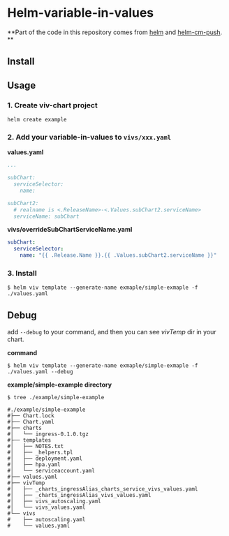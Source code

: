 # Helm-variable-in-values

**Part of the code in this repository comes from [helm](https://github.com/helm/helm)
and [helm-cm-push](https://github.com/chartmuseum/helm-push). **

## Install

## Usage

### 1. Create viv-chart project

```shell
helm create example
```

### 2. Add your variable-in-values to `vivs/xxx.yaml`

**values.yaml**

```yaml
...

subChart:
  serviceSelector:
    name:

subChart2:
  # realname is <.ReleaseName>-<.Values.subChart2.serviceName>
  serviceName: subChart
```

**vivs/overrideSubChartServiceName.yaml**

```yaml
subChart:
  serviceSelector:
    name: "{{ .Release.Name }}.{{ .Values.subChart2.serviceName }}"
```

### 3. Install

```shell
$ helm viv template --generate-name exmaple/simple-exmaple -f ./values.yaml
```

## Debug

add `--debug` to your command, and then you can see *vivTemp* dir in your chart.

**command**
```shell
$ helm viv template --generate-name exmaple/simple-exmaple -f ./values.yaml --debug
```

**example/simple-example directory**
```shell
$ tree ./example/simple-example

#./example/simple-example
#├── Chart.lock
#├── Chart.yaml
#├── charts
#│   └── ingress-0.1.0.tgz
#├── templates
#│   ├── NOTES.txt
#│   ├── _helpers.tpl
#│   ├── deployment.yaml
#│   ├── hpa.yaml
#│   └── serviceaccount.yaml
#├── values.yaml
#├── vivTemp
#│   ├── _charts_ingressAlias_charts_service_vivs_values.yaml
#│   ├── _charts_ingressAlias_vivs_values.yaml
#│   ├── vivs_autoscaling.yaml
#│   └── vivs_values.yaml
#└── vivs
#    ├── autoscaling.yaml
#    └── values.yaml
```

